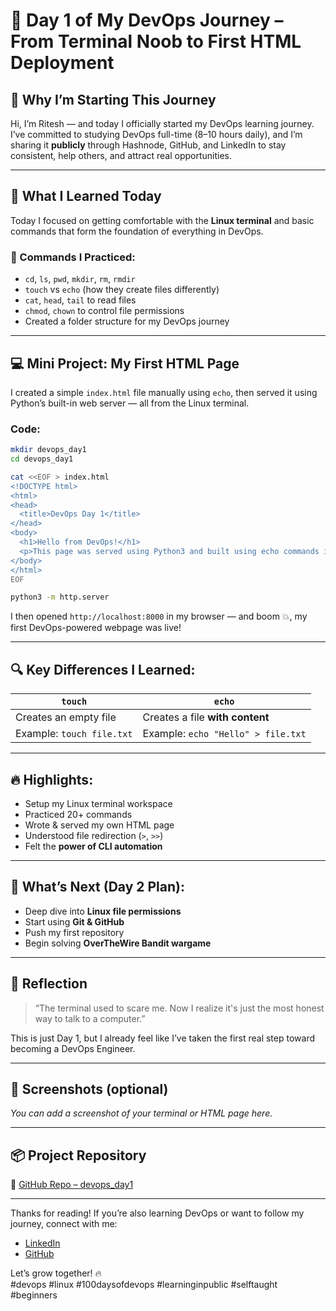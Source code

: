 # 🚀 Day 1 of My DevOps Journey – From Terminal Noob to First HTML Deployment

## 👋 Why I’m Starting This Journey

Hi, I’m Ritesh — and today I officially started my DevOps learning journey.  
I’ve committed to studying DevOps full-time (8–10 hours daily), and I’m sharing it **publicly** through Hashnode, GitHub, and LinkedIn to stay consistent, help others, and attract real opportunities.

---

## 🧠 What I Learned Today

Today I focused on getting comfortable with the **Linux terminal** and basic commands that form the foundation of everything in DevOps.

### 🔧 Commands I Practiced:
- `cd`, `ls`, `pwd`, `mkdir`, `rm`, `rmdir`
- `touch` vs `echo` (how they create files differently)
- `cat`, `head`, `tail` to read files
- `chmod`, `chown` to control file permissions
- Created a folder structure for my DevOps journey

---

## 💻 Mini Project: My First HTML Page

I created a simple `index.html` file manually using `echo`, then served it using Python’s built-in web server — all from the Linux terminal.

### Code:
```bash
mkdir devops_day1
cd devops_day1

cat <<EOF > index.html
<!DOCTYPE html>
<html>
<head>
  <title>DevOps Day 1</title>
</head>
<body>
  <h1>Hello from DevOps!</h1>
  <p>This page was served using Python3 and built using echo commands in Linux.</p>
</body>
</html>
EOF

python3 -m http.server
```

I then opened `http://localhost:8000` in my browser — and boom 💥, my first DevOps-powered webpage was live!

---

## 🔍 Key Differences I Learned:

| `touch` | `echo` |
|--------|--------|
| Creates an empty file | Creates a file **with content** |
| Example: `touch file.txt` | Example: `echo "Hello" > file.txt` |

---

## 🔥 Highlights:
- Setup my Linux terminal workspace
- Practiced 20+ commands
- Wrote & served my own HTML page
- Understood file redirection (`>`, `>>`)
- Felt the **power of CLI automation**

---

## 🔮 What’s Next (Day 2 Plan):

- Deep dive into **Linux file permissions**  
- Start using **Git & GitHub**  
- Push my first repository  
- Begin solving **OverTheWire Bandit wargame**

---

## 🧠 Reflection

> “The terminal used to scare me. Now I realize it's just the most honest way to talk to a computer.”

This is just Day 1, but I already feel like I’ve taken the first real step toward becoming a DevOps Engineer.

---

## 📸 Screenshots (optional)
*You can add a screenshot of your terminal or HTML page here.*

---

## 📦 Project Repository

📍 [GitHub Repo – devops_day1](https://github.com/ritesh355/Devops-journal/edit/main/Day1.md)


---

Thanks for reading! If you’re also learning DevOps or want to follow my journey, connect with me:

- [LinkedIn](https://linkedin.com/in/ritesh-singh-092b84340)  
- [GitHub](https://github.com/ritesh355)

Let’s grow together! 🔥  
#devops #linux #100daysofdevops #learninginpublic #selftaught #beginners

